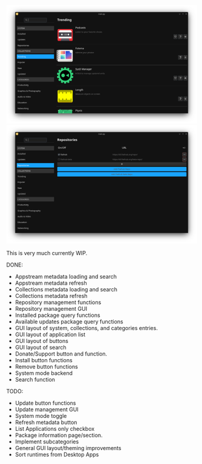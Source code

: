 ![screenshot](screenshots/flatshop_agnostic.png)
![screenshot](screenshots/flatshop_agnostic2.png)


This is very much currently WIP.

DONE:
- Appstream metadata loading and search
- Appstream metadata refresh
- Collections metadata loading and search
- Collections metadata refresh
- Repository management functions
- Repository management GUI
- Installed package query functions
- Available updates package query functions
- GUI layout of system, collections, and categories entries.
- GUI layout of application list
- GUI layout of buttons
- GUI layout of search
- Donate/Support button and function.
- Install button functions
- Remove button functions
- System mode backend
- Search function

TODO:
- Update button functions
- Update management GUI
- System mode toggle
- Refresh metadata button
- List Applications only checkbox
- Package information page/section.
- Implement subcategories
- General GUI layout/theming improvements
- Sort runtimes from Desktop Apps
